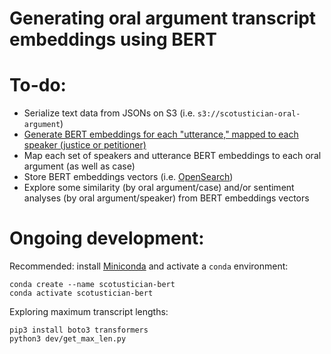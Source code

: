 # Generating oral argument transcript embeddings using BERT

# To-do:
* Serialize text data from JSONs on S3 (i.e. `s3://scotustician-oral-argument`)
* [Generate BERT embeddings for each "utterance," mapped to each speaker (justice or petitioner)](https://mccormickml.com/2019/05/14/BERT-word-embeddings-tutorial/#sentence-vectors)
* Map each set of speakers and utterance BERT embeddings to each oral argument (as well as case)
* Store BERT embeddings vectors (i.e. [OpenSearch](https://github.com/ev2900/OpenSearch_Neural_Search))
* Explore some similarity (by oral argument/case) and/or sentiment analyses (by oral argument/speaker) from BERT embeddings vectors

# Ongoing development:
Recommended: install [Miniconda](https://docs.anaconda.com/miniconda/miniconda-install/) and activate a `conda` environment:
```
conda create --name scotustician-bert
conda activate scotustician-bert
```

Exploring maximum transcript lengths:
```
pip3 install boto3 transformers
python3 dev/get_max_len.py
```
